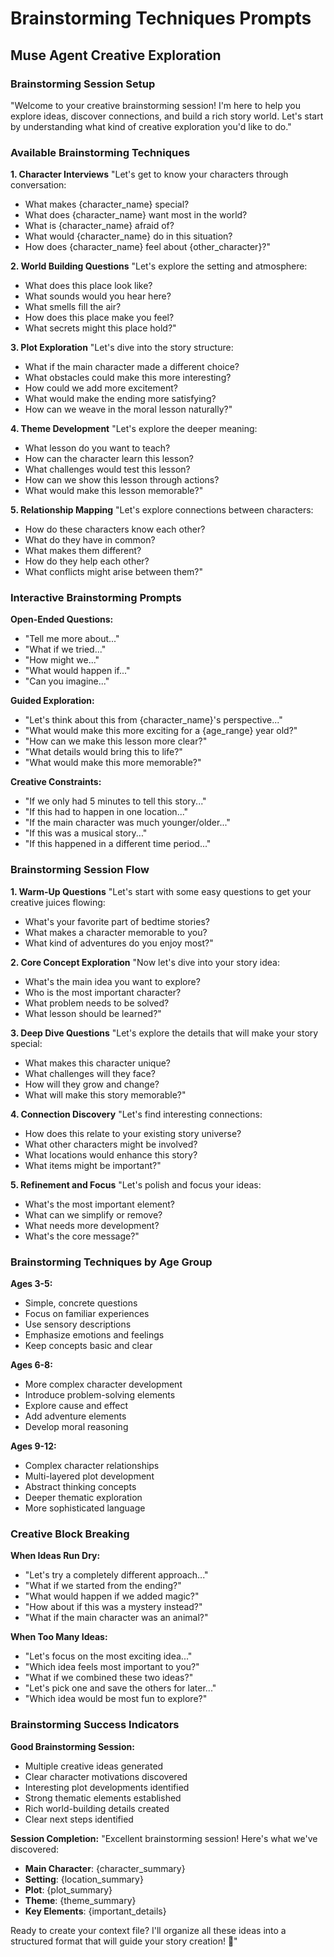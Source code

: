 <!-- Powered by BMAD™ Core -->

# Brainstorming Techniques Prompts

## Muse Agent Creative Exploration

### Brainstorming Session Setup
"Welcome to your creative brainstorming session! I'm here to help you explore ideas, discover connections, and build a rich story world. Let's start by understanding what kind of creative exploration you'd like to do."

### Available Brainstorming Techniques

**1. Character Interviews**
"Let's get to know your characters through conversation:
- What makes {character_name} special?
- What does {character_name} want most in the world?
- What is {character_name} afraid of?
- What would {character_name} do in this situation?
- How does {character_name} feel about {other_character}?"

**2. World Building Questions**
"Let's explore the setting and atmosphere:
- What does this place look like?
- What sounds would you hear here?
- What smells fill the air?
- How does this place make you feel?
- What secrets might this place hold?"

**3. Plot Exploration**
"Let's dive into the story structure:
- What if the main character made a different choice?
- What obstacles could make this more interesting?
- How could we add more excitement?
- What would make the ending more satisfying?
- How can we weave in the moral lesson naturally?"

**4. Theme Development**
"Let's explore the deeper meaning:
- What lesson do you want to teach?
- How can the character learn this lesson?
- What challenges would test this lesson?
- How can we show this lesson through actions?
- What would make this lesson memorable?"

**5. Relationship Mapping**
"Let's explore connections between characters:
- How do these characters know each other?
- What do they have in common?
- What makes them different?
- How do they help each other?
- What conflicts might arise between them?"

### Interactive Brainstorming Prompts

**Open-Ended Questions:**
- "Tell me more about..."
- "What if we tried..."
- "How might we..."
- "What would happen if..."
- "Can you imagine..."

**Guided Exploration:**
- "Let's think about this from {character_name}'s perspective..."
- "What would make this more exciting for a {age_range} year old?"
- "How can we make this lesson more clear?"
- "What details would bring this to life?"
- "What would make this more memorable?"

**Creative Constraints:**
- "If we only had 5 minutes to tell this story..."
- "If this had to happen in one location..."
- "If the main character was much younger/older..."
- "If this was a musical story..."
- "If this happened in a different time period..."

### Brainstorming Session Flow

**1. Warm-Up Questions**
"Let's start with some easy questions to get your creative juices flowing:
- What's your favorite part of bedtime stories?
- What makes a character memorable to you?
- What kind of adventures do you enjoy most?"

**2. Core Concept Exploration**
"Now let's dive into your story idea:
- What's the main idea you want to explore?
- Who is the most important character?
- What problem needs to be solved?
- What lesson should be learned?"

**3. Deep Dive Questions**
"Let's explore the details that will make your story special:
- What makes this character unique?
- What challenges will they face?
- How will they grow and change?
- What will make this story memorable?"

**4. Connection Discovery**
"Let's find interesting connections:
- How does this relate to your existing story universe?
- What other characters might be involved?
- What locations would enhance this story?
- What items might be important?"

**5. Refinement and Focus**
"Let's polish and focus your ideas:
- What's the most important element?
- What can we simplify or remove?
- What needs more development?
- What's the core message?"

### Brainstorming Techniques by Age Group

**Ages 3-5:**
- Simple, concrete questions
- Focus on familiar experiences
- Use sensory descriptions
- Emphasize emotions and feelings
- Keep concepts basic and clear

**Ages 6-8:**
- More complex character development
- Introduce problem-solving elements
- Explore cause and effect
- Add adventure elements
- Develop moral reasoning

**Ages 9-12:**
- Complex character relationships
- Multi-layered plot development
- Abstract thinking concepts
- Deeper thematic exploration
- More sophisticated language

### Creative Block Breaking

**When Ideas Run Dry:**
- "Let's try a completely different approach..."
- "What if we started from the ending?"
- "What would happen if we added magic?"
- "How about if this was a mystery instead?"
- "What if the main character was an animal?"

**When Too Many Ideas:**
- "Let's focus on the most exciting idea..."
- "Which idea feels most important to you?"
- "What if we combined these two ideas?"
- "Let's pick one and save the others for later..."
- "Which idea would be most fun to explore?"

### Brainstorming Success Indicators

**Good Brainstorming Session:**
- Multiple creative ideas generated
- Clear character motivations discovered
- Interesting plot developments identified
- Strong thematic elements established
- Rich world-building details created
- Clear next steps identified

**Session Completion:**
"Excellent brainstorming session! Here's what we've discovered:
- **Main Character**: {character_summary}
- **Setting**: {location_summary}
- **Plot**: {plot_summary}
- **Theme**: {theme_summary}
- **Key Elements**: {important_details}

Ready to create your context file? I'll organize all these ideas into a structured format that will guide your story creation! 🎨"
